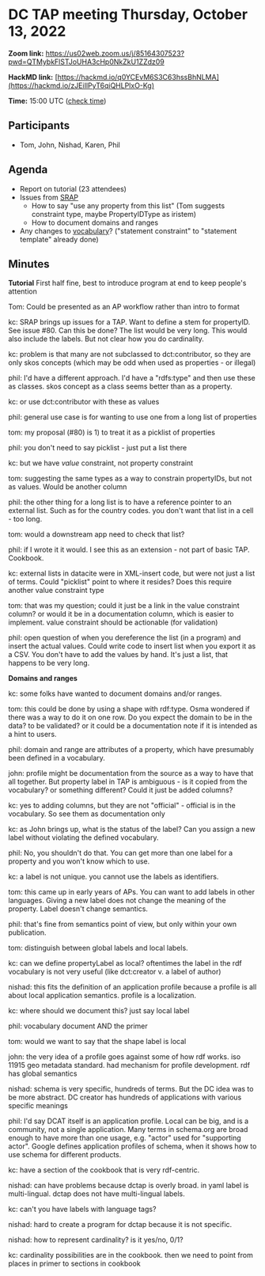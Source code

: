 # DC TAP meeting Thursday, October 13, 2022

**Zoom link:** https://us02web.zoom.us/j/85164307523?pwd=QTMybkFlSTJoUHA3cHp0NkZkU1ZZdz09

**HackMD link:** [https://hackmd.io/q0YCEvM6S3C63hssBhNLMA](https://hackmd.io/zJEiIlPyT6qiQHLPlxO-Kg)

**Time:** 15:00 UTC ([check time](https://www.timeanddate.com/worldclock/fixedtime.html?msg=DC+TAP&iso=202200929T15&p1=%3A&ah=1))

## Participants

* Tom, John, Nishad, Karen, Phil

## Agenda

* Report on tutorial (23 attendees)
* Issues from [SRAP](https://github.com/dcmi/dc-srap/blob/main/profile/srap-profile.md)
    * How to say "use any property from this list" (Tom suggests constraint type, maybe PropertyIDType as iristem)
    * How to document domains and ranges
* Any changes to [vocabulary](https://github.com/dcmi/dctap/blob/main/TAPvocabulary.md)? ("statement constraint" to "statement template" already done)

## Minutes

**Tutorial** First half fine, best to introduce program at end to keep people's attention

Tom: Could be presented as an AP workflow rather than intro to format

kc: SRAP brings up issues for a TAP. Want to define a stem for propertyID. See issue #80. Can this be done? The list would be very long. This would also include the labels. But not clear how you do cardinality.

kc: problem is that many are not subclassed to dct:contributor, so they are only skos concepts (which may be odd when used as properties - or illegal)

phil: I'd have a different approach. I'd have a "rdfs:type" and then use these as classes. skos concept as a class seems better than as a property.

kc: or use dct:contributor with these as values

phil: general use case is for wanting to use one from a long list of properties

tom: my proposal (#80) is 1) to treat it as a picklist of properties

phil: you don't need to say picklist - just put a list there

kc: but we have *value* constraint, not property constraint

tom: suggesting the same types as a way to constrain propertyIDs, but not as values. Would be another column

phil: the other thing for a long list is to have a reference pointer to an external list. Such as for the country codes. you don't want that list in a cell - too long. 

tom: would a downstream app need to check that list? 

phil: if I wrote it it would. I see this as an extension - not part of basic TAP. Cookbook.

kc: external lists in datacite were in XML-insert code, but were not just a list of terms. Could "picklist" point to where it resides? Does this require another value constraint type

tom: that was my question; could it just be a link in the value constraint column? or would it be in a documentation column, which is easier to implement. value constraint should be actionable (for validation)

phil: open question of when you dereference the list (in a program) and insert the actual values. Could write code to insert list when you export it as a CSV. You don't have to add the values by hand. It's just a list, that happens to be very long.

**Domains and ranges**

kc: some folks have wanted to document domains and/or ranges. 

tom: this could be done by using a shape with rdf:type. Osma wondered if there was a way to do it on one row. Do you expect the domain to be in the data? to be validated? or it could be a documentation note if it is intended as a hint to users. 

phil: domain and range are attributes of a property, which have presumably been defined in a vocabulary.

john: profile might be documentation from the source as a way to have that all together. But property label in TAP is ambiguous - is it copied from the vocabulary? or something different? Could it just be added columns?

kc: yes to adding columns, but they are not "official" - official is in the vocabulary. So see them as documentation only

kc: as John brings up, what is the status of the label? Can you assign a new label without violating the defined vocabulary.

phil: No, you shouldn't do that. You can get more than one label for a property and you won't know which to use. 

kc: a label is not unique. you cannot use the labels as identifiers.

tom: this came up in early years of APs. You can want to add labels in other languages. Giving a new label does not change the meaning of the property. Label doesn't change semantics.

phil: that's fine from semantics point of view, but only within your own publication. 

tom: distinguish between global labels and local labels. 

kc: can we define propertyLabel as local? oftentimes the label in the rdf vocabulary is not very useful (like dct:creator v. a label of author)

nishad: this fits the definition of an application profile because a profile is all about local application semantics. profile is a localization.

kc: where should we document this? just say local label

phil: vocabulary document AND the primer

tom: would we want to say that the shape label is local

john: the very idea of a profile goes against some of how rdf works. iso 11915 geo metadata standard. had mechanism for profile development. rdf has global semantics

nishad: schema is very specific, hundreds of terms. But the DC idea was to be more abstract. DC creator has hundreds of applications with various specific meanings

phil: I'd say DCAT itself is an application profile. Local can be big, and is a community, not a single application. Many terms in schema.org are broad enough to have more than one usage, e.g. "actor" used for "supporting actor". Google defines application profiles of schema, when it shows how to use schema for different products.

kc: have a section of the cookbook that is very rdf-centric. 

nishad: can have problems because dctap is overly broad. in yaml label is multi-lingual. dctap does not have multi-lingual labels.

kc: can't you have labels with language tags?

nishad: hard to create a program for dctap because it is not specific. 

nishad: how to represent cardinality? is it yes/no, 0/1?

kc: cardinality possibilities are in the cookbook. then we need to point from places in primer to sections in cookbook

